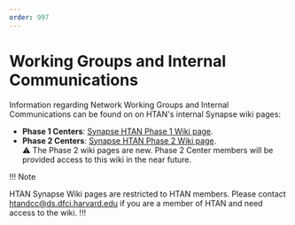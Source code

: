 ```yaml
---
order: 997
---
```


# Working Groups and Internal Communications

Information regarding Network Working Groups and Internal Communications can be found on on HTAN's internal Synapse wiki pages:

- **Phase 1 Centers**: [Synapse HTAN Phase 1 Wiki page](https://www.synapse.org/#!Synapse:syn17022193/wiki/584990). 
- **Phase 2 Centers**: [Synapse HTAN Phase 2 Wiki page](https://www.synapse.org/Synapse:syn63296487/wiki/629655). \
:warning: The Phase 2 wiki pages are new.  Phase 2 Center members will be provided access to this wiki in the near future.

!!! Note

HTAN Synapse Wiki pages are restricted to HTAN members.  Please contact htandcc@ds.dfci.harvard.edu if you are a member of HTAN and need access to the wiki.
!!!
